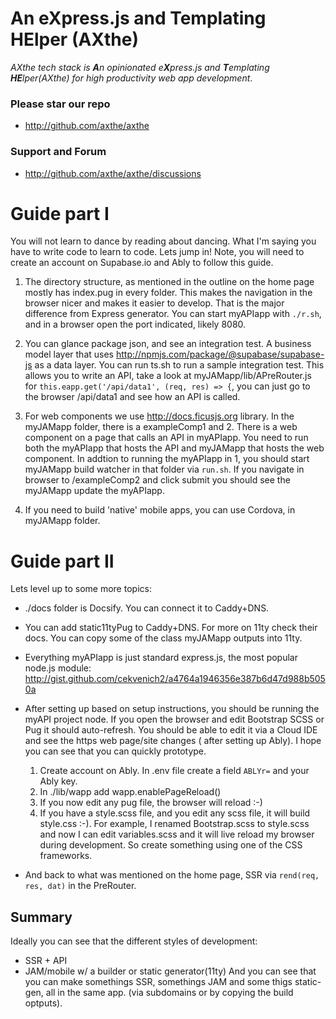 # An eXpress.js and Templating HElper (AXthe)
<i>AXthe tech stack is <b>A</b>n opinionated e<b>X</b>press.js and <b>T</b>emplating <b>HE</b>lper(AXthe) for high productivity web app development</i>.
### Please star our repo
- http://github.com/axthe/axthe
 
### Support and Forum
- http://github.com/axthe/axthe/discussions
 
 
# Guide part I
 
You will not learn to dance by reading about dancing. What I'm saying you have to write code to learn to code. Lets jump in!
Note, you will need to create an account on Supabase.io and Ably to follow this guide.
 
1. The directory structure, as mentioned in the outline on the home page mostly has index.pug in every folder. This makes the navigation in the browser nicer and makes it easier to develop. That is the major difference from Express generator. You can start myAPIapp with ```./r.sh```, and in a browser open the port indicated, likely 8080.
 
2. You can glance package json, and see an integration test. A business model layer that uses http://npmjs.com/package/@supabase/supabase-js as a data layer. You can run ts.sh to run a sample integration test. This allows you to write an API, take a look at myJAMapp/lib/APreRouter.js for ```this.eapp.get('/api/data1', (req, res) => {```, you can just go to the browser /api/data1 and see how an API is called.

3. For web components we use http://docs.ficusjs.org library. In the myJAMapp folder, there is a exampleComp1 and 2. There is a web component on a page that calls an API in myAPIapp. You need to run both the myAPIapp that hosts the API and myJAMapp that hosts the web component. In addtion to running the myAPIapp in 1, you should start myJAMapp build watcher in that folder via ```run.sh```. If you navigate in browser to /exampleComp2 and click submit you should see the myJAMapp update the myAPIapp.

4. If you need to build 'native' mobile apps, you can use Cordova, in myJAMapp folder.


# Guide part II
 
Lets level up to some more topics:

- ./docs folder is Docsify. You can connect it to Caddy+DNS.

- You can add static11tyPug to Caddy+DNS. For more on 11ty check their docs. You can copy some of the class myJAMapp outputs into 11ty.

- Everything myAPIapp is just standard express.js, the most popular node.js module:
http://gist.github.com/cekvenich2/a4764a1946356e387b6d47d988b5050a
 
- After setting up based on setup instructions, you should be running the myAPI project node. If you open the browser and edit Bootstrap SCSS or Pug it should auto-refresh. You should be able to edit it via a Cloud IDE and see the https web page/site changes ( after setting up Ably). I hope you can see that you can quickly prototype.
    1. Create account on Ably. In .env file create a field ```ABLYr=``` and your Ably key. 
    2. In ./lib/wapp add wapp.enablePageReload() 
    3. If you now edit any pug file, the browser will reload :-)
    4. If you have a style.scss file, and you edit any scss file, it will build style.css :-). For example, I renamed Bootstrap.scss to style.scss and now I can edit variables.scss and it will live reload my browser during development. So create something using one of the CSS frameworks.

- And back to what was mentioned on the home page, SSR via ```rend(req, res, dat)``` in the PreRouter.


## Summary
 
Ideally you can see that the different styles of development:
- SSR + API
- JAM/mobile w/ a builder or static generator(11ty)
And you can see that you can make somethings SSR, somethings JAM and some thigs static-gen, all in the same app. (via subdomains or by copying the build optputs).